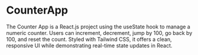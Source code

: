 # CounterApp
The Counter App is a React.js project using the useState hook to manage a numeric counter. Users can increment, decrement, jump by 100, go back by 100, and reset the count. Styled with Tailwind CSS, it offers a clean, responsive UI while demonstrating real-time state updates in React.
